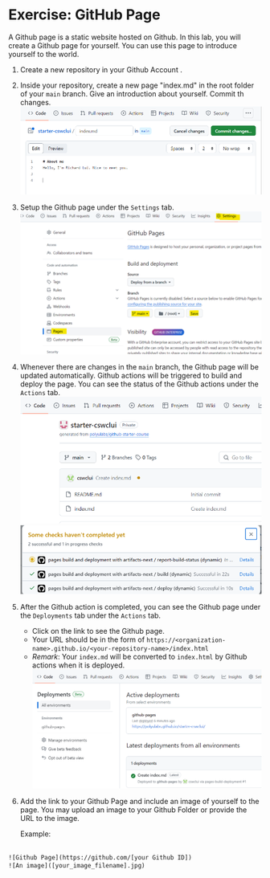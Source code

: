 
# Exercise: GitHub Page

A Github page is a static website hosted on Github. In this lab, you will create a Github page for yourself. You can use this page to introduce yourself to the world. 

1. Create a new repository in your Github Account .
2. Inside your repository, create a new page "index.md" in the root folder of your `main` branch. Give an introduction about yourself. Commit th changes.
   ![Alt text](image-1.png)
3. Setup the Github page under the `Settings` tab. 
   ![Alt text](image.png)
4. Whenever there are changes in the `main` branch, the Github page will be updated automatically. Github actions will be triggered to build and deploy the page. You can see the status of the Github actions under the `Actions` tab.
    ![Alt text](image-3.png)
    ![Alt text](image-4.png)
5. After the Github action is completed, you can see the Github page under the `Deployments` tab under the `Actions` tab. 
   - Click on the link to see the Github page. 
   - Your URL should be in the form of `https://<organization-name>.github.io/<your-repository-name>/index.html`
   - *Remark*: Your `index.md` will be converted to `index.html` by Github actions when it is deployed.
   ![Alt text](image-6.png)
6. Add the link to your Github Page and include an image of yourself to the page. You may upload an image to your Github Folder or provide the URL to the image.

   Example:
   
```text

![Github Page](https://github.com/[your Github ID])
![An image]([your_image_filename].jpg)

```

